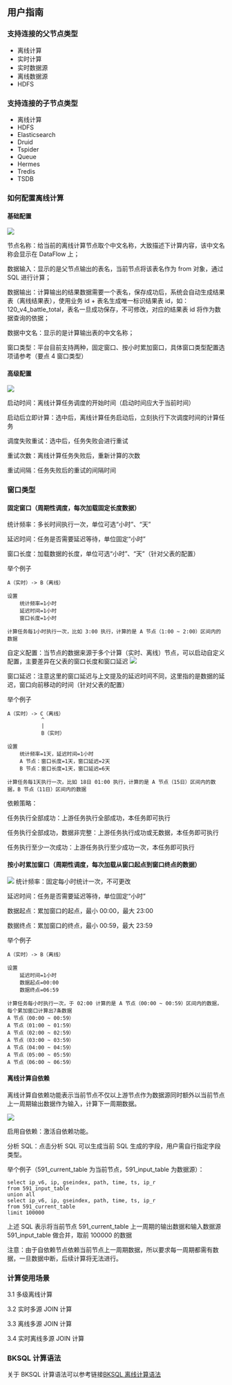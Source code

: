 ## 用户指南

### 支持连接的父节点类型 

* 离线计算
* 实时计算
* 实时数据源
* 离线数据源
* HDFS

### 支持连接的子节点类型 

* 离线计算
* HDFS
* Elasticsearch
* Druid
* Tspider
* Queue
* Hermes
* Tredis
* TSDB

### 如何配置离线计算

#### 基础配置

![](../../../assets/dataflow/dataflow_batch_config.png)

节点名称：给当前的离线计算节点取个中文名称，大致描述下计算内容，该中文名称会显示在 DataFlow 上；

数据输入：显示的是父节点输出的表名，当前节点将该表名作为 from 对象，通过 SQL 进行计算；

数据输出：计算输出的结果数据需要一个表名，保存成功后，系统会自动生成结果表（离线结果表），使用业务 id + 表名生成唯一标识结果表 id，如：120\_v4\_battle\_total，表名一旦成功保存，不可修改，对应的结果表 id 将作为数据查询的依据；

数据中文名：显示的是计算输出表的中文名称；

窗口类型：平台目前支持两种，固定窗口、按小时累加窗口，具体窗口类型配置选项请参考（要点 4 窗口类型）

#### 高级配置

![](../../../assets/dataflow/dataflow_batch_advanced_config.png)

启动时间：离线计算任务调度的开始时间（启动时间应大于当前时间）

启动后立即计算：选中后，离线计算任务启动后，立刻执行下次调度时间的计算任务

调度失败重试：选中后，任务失败会进行重试

重试次数：离线计算任务失败后，重新计算的次数

重试间隔：任务失败后的重试的间隔时间

### 窗口类型 

#### 固定窗口（周期性调度，每次加载固定长度数据） 

统计频率：多长时间执行一次，单位可选“小时”、“天”

延迟时间：任务是否需要延迟等待，单位固定“小时”

窗口长度：加载数据的长度，单位可选“小时”、“天”（针对父表的配置）

举个例子

```plain
A（实时）-> B（离线）

设置
    统计频率=1小时
    延迟时间=1小时
    窗口长度=1小时

计算任务每1小时执行一次，比如 3:00 执行，计算的是 A 节点（1:00 ~ 2:00）区间内的数据
```

自定义配置：当节点的数据来源于多个计算（实时、离线）节点，可以启动自定义配置，主要差异在父表的窗口长度和窗口延迟
![](../../../assets/dataflow/dataflow_batch_window_custom.png)

窗口延迟：注意这里的窗口延迟与上文提及的延迟时间不同，这里指的是数据的延迟，窗口向前移动的时间（针对父表的配置）

举个例子

```plain
A（实时）-> C（离线）
           ^
           |
           B（实时）

设置
    统计频率=1天，延迟时间=1小时
    A 节点：窗口长度=1天，窗口延迟=2天
    B 节点：窗口长度=1天，窗口延迟=6天

计算任务每1天执行一次，比如 18日 01:00 执行，计算的是 A 节点（15日）区间内的数据，B 节点（11日）区间内的数据
```

依赖策略：

任务执行全部成功：上游任务执行全部成功，本任务即可执行

任务执行全部成功，数据非完整：上游任务执行成功或无数据，本任务即可执行

任务执行至少一次成功：上游任务执行至少成功一次，本任务即可执行

#### 按小时累加窗口（周期性调度，每次加载从窗口起点到窗口终点的数据） 

![](../../../assets/dataflow/dataflow_batch_accumulate.png)
统计频率：固定每小时统计一次，不可更改

延迟时间：任务是否需要延迟等待，单位固定“小时”

数据起点：累加窗口的起点，最小 00:00，最大 23:00

数据终点：累加窗口的终点，最小 00:59，最大 23:59

举个例子

```plain
A（实时）-> B（离线）

设置
    延迟时间=1小时
    数据起点=00:00
    数据终点=06:59

计算任务每小时执行一次，于 02:00 计算的是 A 节点（00:00 ~ 00:59）区间内的数据，每个累加窗口计算出7条数据
A 节点（00:00 ~ 00:59）
A 节点（01:00 ~ 01:59）
A 节点（02:00 ~ 02:59）
A 节点（03:00 ~ 03:59）
A 节点（04:00 ~ 04:59）
A 节点（05:00 ~ 05:59）
A 节点（06:00 ~ 06:59）
```

#### 离线计算自依赖

离线计算自依赖功能表示当前节点不仅以上游节点作为数据源同时额外以当前节点上一周期输出数据作为输入，计算下一周期数据。

![](../../../assets/dataflow/batch_self_dependency_enable.png)

启用自依赖：激活自依赖功能。

分析 SQL：点击分析 SQL 可以生成当前 SQL 生成的字段，用户需自行指定字段类型。

举个例子（591_current_table 为当前节点，591_input_table 为数据源）：
```
select ip_v6, ip, gseindex, path, time, ts, ip_r
from 591_input_table
union all
select ip_v6, ip, gseindex, path, time, ts, ip_r
from 591_current_table
limit 100000
```
上述 SQL 表示将当前节点 591_current_table 上一周期的输出数据和输入数据源 591_input_table 做合并，取前 100000 的数据

注意：由于自依赖节点依赖当前节点上一周期数据，所以要求每一周期都需有数据，一旦数据中断，后续计算将无法进行。

### 计算使用场景 

3.1 多级离线计算

3.2 实时多源 JOIN 计算

3.3 离线多源 JOIN 计算

3.4 实时离线多源 JOIN 计算

### BKSQL 计算语法 

关于 BKSQL 计算语法可以参考链接[BKSQL 离线计算语法](../bksql-function/batch-processing.md)
